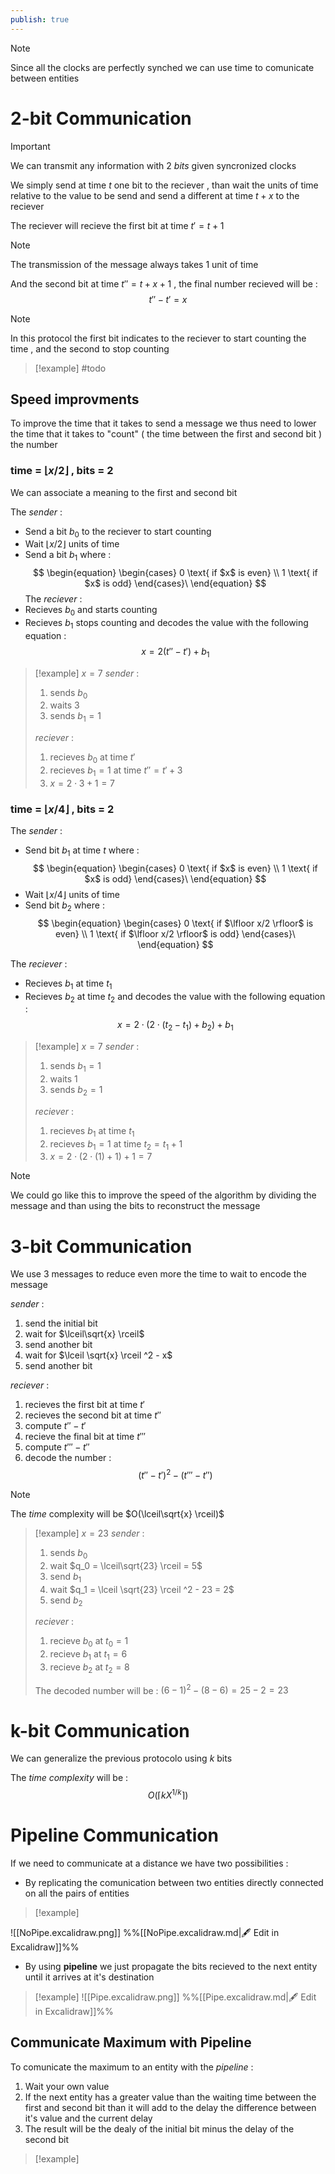 ```yaml
---
publish: true
---
```

>[!note] 
>Since all the clocks are perfectly synched we can use time to comunicate between entities

# 2-bit Communication

>[!important] 
>We can transmit any information with $2$ *bits* given syncronized clocks

We simply send at time $t$ one bit to the reciever , than wait the units of time relative to the value to be send and send a different at time $t+x$ to the reciever 

The reciever will recieve the first bit at time $t' = t+1$ 
>[!note] 
>The transmission of the message always takes $1$ unit of time 

And the second bit at time $t'' = t+x+1$ , the final number recieved will be : 
$$t''-t' = x$$
>[!note] 
>In this protocol the first bit indicates to the reciever to start counting the time , and the second to stop counting

>[!example]
>#todo
>

## Speed improvments 

To improve the time that it takes to send a message we thus need to lower the time that it takes to "count" ( the time between the first and second bit ) the number

### time = $\lfloor x/2 \rfloor$ , bits = 2

We can associate a meaning to the first and second bit 

The *sender* :
+ Send a bit $b_0$ to the reciever to start counting
+ Wait $\lfloor x/2 \rfloor$ units of time 
+ Send a bit $b_1$ where :
$$
\begin{equation}
    \begin{cases}
      0 \text{ if $x$ is even} \\
      1 \text{ if $x$ is odd}
    \end{cases}\
\end{equation}
$$
The *reciever* :
+ Recieves $b_0$ and starts counting
+ Recieves $b_1$ stops counting and decodes the value with the following equation : $$x = 2 (t'' - t')+b_1$$
>[!example] 
>$x = 7$ 
>*sender* :
>1. sends $b_0$
>2. waits $3$
>3. sends $b_1 = 1$ 
>
>*reciever* :
>
>
>1. recieves $b_0$ at time $t'$
>2. recieves $b_1=1$ at time $t'' = t'+3$
>3. $x=2\cdot 3 +1 = 7$

### time = $\lfloor x/4 \rfloor$ , bits = 2

The *sender* : 
+ Send bit $b_1$ at time $t$ where :
$$
\begin{equation}
    \begin{cases}
      0 \text{ if $x$ is even} \\
      1 \text{ if $x$ is odd}
    \end{cases}\
\end{equation}
$$
+ Wait $\lfloor x/4 \rfloor$ units of time 
+ Send bit $b_2$ where :
$$
\begin{equation}
    \begin{cases}
      0 \text{ if $\lfloor x/2 \rfloor$ is even} \\
      1 \text{ if $\lfloor x/2 \rfloor$ is odd}
    \end{cases}\
\end{equation}
$$

The *reciever* :
+ Recieves $b_1$ at time $t_1$
+ Recieves $b_2$ at time $t_2$ and decodes the value with the following equation : $$x = 2 \cdot(2\cdot (t_2 - t_1) + b_2) + b_1$$
>[!example] 
>$x = 7$ 
>*sender* :
>1. sends $b_1=1$
>2. waits $1$
>3. sends $b_2 = 1$ 
>
>*reciever* :
>
>
>1. recieves $b_1$ at time $t_1$
>2. recieves $b_1=1$ at time $t_2 = t_1+1$
>3. $x=2\cdot (2\cdot (1) +1)+1 = 7$

>[!note] 
>We could go like this to improve the speed of the algorithm by dividing the message and than using the bits to reconstruct the message

# 3-bit Communication

We use 3 messages to reduce even more the time to wait to encode the message 

*sender* : 
1. send the initial bit
2. wait for $\lceil\sqrt{x} \rceil$ 
3. send another bit
4. wait for $\lceil \sqrt{x} \rceil ^2 - x$ 
5. send another bit

*reciever* : 
1. recieves the first bit at time $t'$
2. recieves the second bit at time $t''$ 
3. compute $t''-t'$
4. recieve the final bit at time $t'''$
5. compute $t'''-t''$ 
6. decode the number : $$(t'' -t')^2-(t'''-t'')$$
>[!note] 
>The *time* complexity will be $O(\lceil\sqrt{x} \rceil)$

>[!example] 
>$x=23$
>*sender* : 
>1. sends $b_0$
>2. wait $q_0 = \lceil\sqrt{23} \rceil = 5$
>3. send $b_1$
>4. wait $q_1 = \lceil \sqrt{23} \rceil ^2 - 23 = 2$
>5. send $b_2$ 
>
>*reciever* : 
>
>
>1. recieve $b_0$ at $t_0 = 1$
>2. recieve $b_1$ at $t_1 = 6$
>3. recieve $b_2$ at $t_2 = 8$
>
>The decoded number will be : $(6-1)^2 - (8-6) = 25 -2 = 23$


# k-bit Communication

We can generalize the previous protocolo using $k$ bits 

The *time complexity* will be : $$O(\lceil k X^{1/k}\rceil)$$
# Pipeline Communication

If we need to communicate at a distance we have two possibilities : 
+ By replicating the comunication between two entities directly connected on all the pairs of entities 
>[!example] 
>
![[NoPipe.excalidraw.png]]
%%[[NoPipe.excalidraw.md|🖋 Edit in Excalidraw]]%%
+ By using **pipeline** we just propagate the bits recieved to the next entity until it arrives at it's destination 

>[!example] 
![[Pipe.excalidraw.png]]
%%[[Pipe.excalidraw.md|🖋 Edit in Excalidraw]]%%

## Communicate Maximum with Pipeline

To comunicate the maximum to an entity with the *pipeline* :
1. Wait your own value 
2. If the next entity has a greater value than the waiting time between the first and second bit than it will add to the delay the difference between it's value and the current delay 
3. The result will be the dealy of the initial bit minus the delay of the second bit 

>[!example] 

